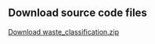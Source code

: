 ## Download source code files
[Download waste_classification.zip](https://drive.google.com/drive/folders/1oFIgELTqDwhMtoAZIRJWqVcjypruzbSi)
